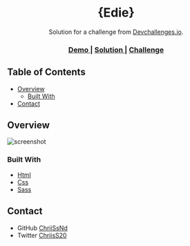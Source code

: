 <!-- Please update value in the {}  -->

<h1 align="center">{Edie}</h1>

<div align="center">
   Solution for a challenge from  <a href="http://devchallenges.io" target="_blank">Devchallenges.io</a>.
</div>

<div align="center">
  <h3>
    <a href="edies-services.surge.sh">
      Demo
    </a>
    <span> | </span>
    <a href="https://github.com/ChriiSsNd/edie-home">
      Solution
    </a>
    <span> | </span>
    <a href="https://devchallenges.io/challenges/xobQBuf8zWWmiYMIAZe0">
      Challenge
    </a>
  </h3>
</div>

<!-- TABLE OF CONTENTS -->

## Table of Contents

- [Overview](#overview)
  - [Built With](#built-with)
- [Contact](#contact)

<!-- OVERVIEW -->

## Overview

![screenshot](screenchots/screenshot-desktop.png)

### Built With

<!-- This section should list any major frameworks that you built your project using. Here are a few examples.-->

- [Html](https://developer.mozilla.org/fr/docs/Web/HTML)
- [Css](https://developer.mozilla.org/fr/docs/Web/CSS)
- [Sass](https://sass-lang.com/guide)

## Contact

- GitHub [ChriiSsNd](https://github.com/ChriiSsNd)
- Twitter [ChriisS20](https://twitter.com/ChriisS20)
